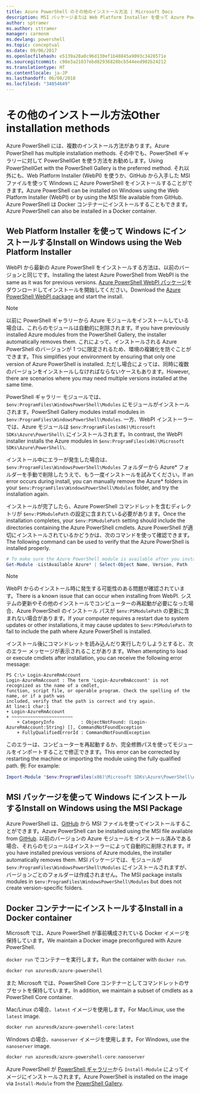 ```yaml
---
title: Azure PowerShell のその他のインストール方法 | Microsoft Docs
description: MSI パッケージまたは Web Platform Installer を使って Azure PowerShell をインストールする方法について説明します。
author: sptramer
ms.author: sttramer
manager: carmonm
ms.devlang: powershell
ms.topic: conceptual
ms.date: 09/06/2017
ms.openlocfilehash: e5139a28a0c96d130ef1b48845a9093c3428571e
ms.sourcegitcommit: c98e3a21037ebd82936828bcb544eed902b24212
ms.translationtype: HT
ms.contentlocale: ja-JP
ms.lasthandoff: 06/08/2018
ms.locfileid: "34854649"
---
```

# <a name="other-installation-methods"></a><span data-ttu-id="0802d-103">その他のインストール方法</span><span class="sxs-lookup"><span data-stu-id="0802d-103">Other installation methods</span></span>

<span data-ttu-id="0802d-104">Azure PowerShell には、複数のインストール方法があります。</span><span class="sxs-lookup"><span data-stu-id="0802d-104">Azure PowerShell has multiple installation methods.</span></span> <span data-ttu-id="0802d-105">その中でも、PowerShell ギャラリーに対して PowerShellGet を使う方法をお勧めします。</span><span class="sxs-lookup"><span data-stu-id="0802d-105">Using PowerShellGet with the PowerShell Gallery is the preferred method.</span></span> <span data-ttu-id="0802d-106">それ以外にも、Web Platform Installer (WebPI) を使うか、GitHub から入手した MSI ファイルを使って Windows に Azure PowerShell をインストールすることができます。</span><span class="sxs-lookup"><span data-stu-id="0802d-106">Azure PowerShell can be installed on Windows using the Web Platform Installer (WebPI) or by using the MSI file available from GitHub.</span></span> <span data-ttu-id="0802d-107">Azure PowerShell は Docker コンテナーにインストールすることもできます。</span><span class="sxs-lookup"><span data-stu-id="0802d-107">Azure PowerShell can also be installed in a Docker container.</span></span>

## <a name="install-on-windows-using-the-web-platform-installer"></a><span data-ttu-id="0802d-108">Web Platform Installer を使って Windows にインストールする</span><span class="sxs-lookup"><span data-stu-id="0802d-108">Install on Windows using the Web Platform Installer</span></span>

<span data-ttu-id="0802d-109">WebPI から最新の Azure PowerShell をインストールする方法は、以前のバージョンと同じです。</span><span class="sxs-lookup"><span data-stu-id="0802d-109">Installing the latest Azure PowerShell from WebPI is the same as it was for previous versions.</span></span>
<span data-ttu-id="0802d-110">[Azure PowerShell WebPI パッケージ](http://aka.ms/webpi-azps)をダウンロードしてインストールを開始してください。</span><span class="sxs-lookup"><span data-stu-id="0802d-110">Download the [Azure PowerShell WebPI package](http://aka.ms/webpi-azps) and start the install.</span></span>

> [!NOTE]
> <span data-ttu-id="0802d-111">以前に PowerShell ギャラリーから Azure モジュールをインストールしている場合は、これらのモジュールは自動的に削除されます。</span><span class="sxs-lookup"><span data-stu-id="0802d-111">If you have previously installed Azure modules from the PowerShell Gallery, the installer automatically removes them.</span></span> <span data-ttu-id="0802d-112">これによって、インストールされる Azure PowerShell のバージョンが 1 つに限定されるため、環境の複雑化を防ぐことができます。</span><span class="sxs-lookup"><span data-stu-id="0802d-112">This simplifies your environment by ensuring that only one version of Azure PowerShell is installed.</span></span> <span data-ttu-id="0802d-113">ただし場合によっては、同時に複数のバージョンをインストールしなければならないケースもあります。</span><span class="sxs-lookup"><span data-stu-id="0802d-113">However, there are scenarios where you may need multiple versions installed at the same time.</span></span>
>
> <span data-ttu-id="0802d-114">PowerShell ギャラリー モジュールでは、`$env:ProgramFiles\WindowsPowerShell\Modules` にモジュールがインストールされます。</span><span class="sxs-lookup"><span data-stu-id="0802d-114">PowerShell Gallery modules install modules in `$env:ProgramFiles\WindowsPowerShell\Modules`.</span></span> <span data-ttu-id="0802d-115">一方、WebPI インストーラーでは、Azure モジュールは `$env:ProgramFiles(x86)\Microsoft SDKs\Azure\PowerShell\` にインストールされます。</span><span class="sxs-lookup"><span data-stu-id="0802d-115">In contrast, the WebPI installer installs the Azure modules in `$env:ProgramFiles(x86)\Microsoft SDKs\Azure\PowerShell\`.</span></span>
>
> <span data-ttu-id="0802d-116">インストール中にエラーが発生した場合は、`$env:ProgramFiles\WindowsPowerShell\Modules` フォルダーから Azure\* フォルダーを手動で削除したうえで、もう一度インストールを試みてください。</span><span class="sxs-lookup"><span data-stu-id="0802d-116">If an error occurs during install, you can manually remove the Azure\* folders in your `$env:ProgramFiles\WindowsPowerShell\Modules` folder, and try the installation again.</span></span>

<span data-ttu-id="0802d-117">インストールが完了したら、Azure PowerShell コマンドレットを含むディレクトリが `$env:PSModulePath` の設定に含まれている必要があります。</span><span class="sxs-lookup"><span data-stu-id="0802d-117">Once the installation completes, your `$env:PSModulePath` setting should include the directories containing the Azure PowerShell cmdlets.</span></span> <span data-ttu-id="0802d-118">Azure PowerShell が適切にインストールされているかどうかは、次のコマンドを使って確認できます。</span><span class="sxs-lookup"><span data-stu-id="0802d-118">The following command can be used to verify that the Azure PowerShell is installed properly.</span></span>

```powershell
# To make sure the Azure PowerShell module is available after you install
Get-Module -ListAvailable Azure* | Select-Object Name, Version, Path
```

> [!NOTE]
> <span data-ttu-id="0802d-119">WebPI からのインストール時に発生する可能性のある問題が確認されています。</span><span class="sxs-lookup"><span data-stu-id="0802d-119">There is a known issue that can occur when installing from WebPI.</span></span> <span data-ttu-id="0802d-120">システムの更新やその他のインストールでコンピューターの再起動が必要になった場合、Azure PowerShell のインストール パスが `$env:PSModulePath` の更新に含まれない場合があります。</span><span class="sxs-lookup"><span data-stu-id="0802d-120">If your computer requires a restart due to system updates or other installations, it may cause updates to `$env:PSModulePath` to fail to include the path where Azure PowerShell is installed.</span></span>

<span data-ttu-id="0802d-121">インストール後にコマンドレットを読み込んだり実行したりしようとすると、次のエラー メッセージが表示されることがあります。</span><span class="sxs-lookup"><span data-stu-id="0802d-121">When attempting to load or execute cmdlets after installation, you can receive the following error message:</span></span>

```
PS C:\> Login-AzureRmAccount
Login-AzureRmAccount : The term 'Login-AzureRmAccount' is not recognized as the name of a cmdlet,
function, script file, or operable program. Check the spelling of the name, or if a path was
included, verify that the path is correct and try again.
At line:1 char:1
+ Login-AzureRmAccount
+ ~~~~~~~~~~~~~~~~~~~~~~~
    + CategoryInfo          : ObjectNotFound: (Login-AzureRmAccount:String) [], CommandNotFoundException
    + FullyQualifiedErrorId : CommandNotFoundException
```

<span data-ttu-id="0802d-122">このエラーは、コンピューターを再起動するか、完全修飾パスを使ってモジュールをインポートすることで修正できます。</span><span class="sxs-lookup"><span data-stu-id="0802d-122">This error can be corrected by restarting the machine or importing the module using the fully qualified path.</span></span> <span data-ttu-id="0802d-123">例: </span><span class="sxs-lookup"><span data-stu-id="0802d-123">For example:</span></span>

```powershell
Import-Module "$env:ProgramFiles(x86)\Microsoft SDKs\Azure\PowerShell\AzureRM.psd1"
```

## <a name="install-on-windows-using-the-msi-package"></a><span data-ttu-id="0802d-124">MSI パッケージを使って Windows にインストールする</span><span class="sxs-lookup"><span data-stu-id="0802d-124">Install on Windows using the MSI Package</span></span>

<span data-ttu-id="0802d-125">Azure PowerShell は、[GitHub](https://github.com/Azure/azure-powershell/releases/latest) から MSI ファイルを使ってインストールすることができます。</span><span class="sxs-lookup"><span data-stu-id="0802d-125">Azure PowerShell can be installed using the MSI file available from [GitHub](https://github.com/Azure/azure-powershell/releases/latest).</span></span> <span data-ttu-id="0802d-126">以前のバージョンの Azure モジュールをインストール済みである場合、それらのモジュールはインストーラーによって自動的に削除されます。</span><span class="sxs-lookup"><span data-stu-id="0802d-126">If you have installed previous versions of Azure modules, the installer automatically removes them.</span></span> <span data-ttu-id="0802d-127">MSI パッケージでは、モジュールが `$env:ProgramFiles\WindowsPowerShell\Modules` にインストールされますが、バージョンごとのフォルダーは作成されません。</span><span class="sxs-lookup"><span data-stu-id="0802d-127">The MSI package installs modules in `$env:ProgramFiles\WindowsPowerShell\Modules` but does not create version-specific folders.</span></span>

## <a name="install-in-a-docker-container"></a><span data-ttu-id="0802d-128">Docker コンテナーにインストールする</span><span class="sxs-lookup"><span data-stu-id="0802d-128">Install in a Docker container</span></span>

<span data-ttu-id="0802d-129">Microsoft では、Azure PowerShell が事前構成されている Docker イメージを保持しています。</span><span class="sxs-lookup"><span data-stu-id="0802d-129">We maintain a Docker image preconfigured with Azure PowerShell.</span></span>

<span data-ttu-id="0802d-130">`docker run` でコンテナーを実行します。</span><span class="sxs-lookup"><span data-stu-id="0802d-130">Run the container with `docker run`.</span></span>

```powershell
docker run azuresdk/azure-powershell
```

<span data-ttu-id="0802d-131">また Microsoft では、PowerShell Core コンテナーとしてコマンドレットのサブセットを保持しています。</span><span class="sxs-lookup"><span data-stu-id="0802d-131">In addition, we maintain a subset of cmdlets as a PowerShell Core container.</span></span>

<span data-ttu-id="0802d-132">Mac/Linux の場合、`latest` イメージを使用します。</span><span class="sxs-lookup"><span data-stu-id="0802d-132">For Mac/Linux, use the `latest` image.</span></span>

```bash
docker run azuresdk/azure-powershell-core:latest
```

<span data-ttu-id="0802d-133">Windows の場合、`nanoserver` イメージを使用します。</span><span class="sxs-lookup"><span data-stu-id="0802d-133">For Windows, use the `nanoserver` image.</span></span>

```powershell
docker run azuresdk/azure-powershell-core:nanoserver
```

<span data-ttu-id="0802d-134">Azure PowerShell が [PowerShell ギャラリー](https://www.powershellgallery.com/)から `Install-Module` によってイメージにインストールされます。</span><span class="sxs-lookup"><span data-stu-id="0802d-134">Azure PowerShell is installed on the image via `Install-Module` from the [PowerShell Gallery](https://www.powershellgallery.com/).</span></span>